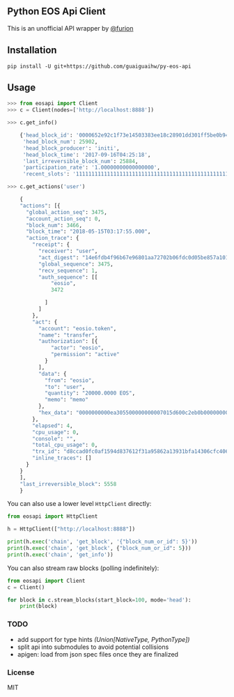 ## Python EOS Api Client
This is an unofficial API wrapper by [@furion](https://steemit.com/@furion)

## Installation
```
pip install -U git+https://github.com/guaiguaihw/py-eos-api
```

## Usage
```python
>>> from eosapi import Client
>>> c = Client(nodes=['http://localhost:8888'])

>>> c.get_info()

    {'head_block_id': '0000652e92c1f73e14503383ee18c28901dd301ff5be0b94c77d846d799d5050',
     'head_block_num': 25902,
     'head_block_producer': 'initi',
     'head_block_time': '2017-09-16T04:25:18',
     'last_irreversible_block_num': 25884,
     'participation_rate': '1.00000000000000000',
     'recent_slots': '1111111111111111111111111111111111111111111111111111111111111111'}

>>> c.get_actions('user')

    {
    "actions": [{
      "global_action_seq": 3475,
      "account_action_seq": 0,
      "block_num": 3466,
      "block_time": "2018-05-15T03:17:55.000",
      "action_trace": {
        "receipt": {
          "receiver": "user",
          "act_digest": "14e6fdb4f96b67e96801aa72702b06fdc0d05be857a1010f65e1f9bf2ceae305",
          "global_sequence": 3475,
          "recv_sequence": 1,
          "auth_sequence": [[
              "eosio",
              3472

            ]
          ]
        },
        "act": {
          "account": "eosio.token",
          "name": "transfer",
          "authorization": [{
              "actor": "eosio",
              "permission": "active"
            }
          ],
          "data": {
            "from": "eosio",
            "to": "user",
            "quantity": "20000.0000 EOS",
            "memo": "memo"
          },
          "hex_data": "0000000000ea305500000000007015d600c2eb0b0000000004454f5300000000046d656d6f"
        },
        "elapsed": 4,
        "cpu_usage": 0,
        "console": "",
        "total_cpu_usage": 0,
        "trx_id": "d8ccad0fc0af1594d837612f31a95862a13931bfa14306cfc406a752cbd4dcb7",
        "inline_traces": []
      }
    }
    ],
    "last_irreversible_block": 5558
    }
```

You can also use a lower level `HttpClient` directly:
```python
from eosapi import HttpClient

h = HttpClient(["http://localhost:8888"])

print(h.exec('chain', 'get_block', '{"block_num_or_id": 5}'))
print(h.exec('chain', 'get_block', {"block_num_or_id": 5}))
print(h.exec('chain', 'get_info'))
```

You can also stream raw blocks (polling indefinitely):
```python
from eosapi import Client
c = Client()

for block in c.stream_blocks(start_block=100, mode='head'):
    print(block)
```

### TODO
 - add support for type hints _(Union[NativeType, PythonType])_
 - split api into submodules to avoid potential collisions
 - apigen: load from json spec files once they are finalized

### License
MIT
